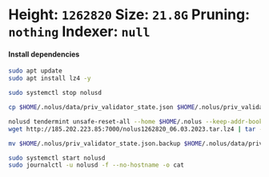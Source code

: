 # **Height:** `1262820`     **Size**: `21.8G`     **Pruning**: `nothing`     **Indexer**: `null`

#### Install dependencies

```bash
sudo apt update
sudo apt install lz4 -y
```

```bash
sudo systemctl stop nolusd

cp $HOME/.nolus/data/priv_validator_state.json $HOME/.nolus/priv_validator_state.json.backup 

nolusd tendermint unsafe-reset-all --home $HOME/.nolus --keep-addr-book 
wget http://185.202.223.85:7000/nolus1262820_06.03.2023.tar.lz4 | tar -Ilz4 -xf - -C $HOME/.nolus

mv $HOME/.nolus/priv_validator_state.json.backup $HOME/.nolus/data/priv_validator_state.json 

sudo systemctl start nolusd
sudo journalctl -u nolusd -f --no-hostname -o cat
```
 

